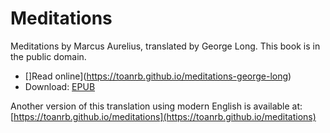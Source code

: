 # Meditations

Meditations by Marcus Aurelius, translated by George Long. This book is in the public domain.


- []Read online](https://toanrb.github.io/meditations-george-long)
- Download: [EPUB](https://toanrb.github.io/meditations-george-long/Marcus+Aurelius+-+Meditations+(Translated+by+George+Long).epub)


Another version of this translation using modern English is available at: [https://toanrb.github.io/meditations](https://toanrb.github.io/meditations)
